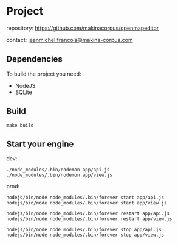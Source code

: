 Project
=======

repository: https://github.com/makinacorpus/openmapeditor

contact: jeanmichel.francois@makina-corpus.com

Dependencies
------------

To build the project you need:

* NodeJS
* SQLite

Build
-----

	make build

Start your engine
-----------------

dev:

	./node_modules/.bin/nodemon app/api.js
	./node_modules/.bin/nodemon app/view.js

prod:

	nodejs/bin/node node_modules/.bin/forever start app/api.js
	nodejs/bin/node node_modules/.bin/forever start app/view.js

	nodejs/bin/node node_modules/.bin/forever restart app/api.js
	nodejs/bin/node node_modules/.bin/forever restart app/view.js

	nodejs/bin/node node_modules/.bin/forever stop app/api.js
	nodejs/bin/node node_modules/.bin/forever stop app/view.js
